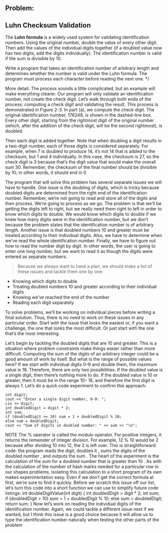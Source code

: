 ## Problem: 
## Luhn Checksum Validation

The **Luhn formula** is a widely used system for validating identification numbers. Using the original number,
double the value of every other digit. Then add the values of the individual digits together (if a doubled
value now has two digits, add the digits individually). The identification number is valid if the sum is
divisible by 10.

Write a program that takes an identification number of arbitrary length and determines whether the number
is valid under the Luhn formula. The program must process each character before reading the next one. */


More detail: The process sounds a little complicated, but an example will make everything
clearer. Our program will only validate an identification number, not create the
check digit. Let’s walk through both ends of the process: computing a check digit
and validating the result. This process is demonstrated in Figure 2-3. In part (a),
we compute the check digit. The original identification number, 176248, is shown
in the dashed-line box. Every other digit, starting from the rightmost digit of the
original number (which, after the addition of the check digit, will be the second
rightmost), is doubled. 

Then each digit is added together. Note that when doubling
a digit results in a two-digit number, each of those digits is considered separately.
For example, when 7 is doubled to produce 14, it’s not 14 that is added to the
checksum, but 1 and 4 individually. In this case, the checksum is 27, so the check
digit is 3 because that’s the digit value that would make the overall sum 30.
Remember, the checksum of the final number should be divisible by 10; in other
words, it should end in 0 

The program that will solve this problem has several separate issues we will have
to handle. One issue is the doubling of digits, which is tricky because doubled
digits are determined from the right end of the identification number. Remember,
we’re not going to read and store all of the digits and then process. We’re going to
process as we go. The problem is that we’ll be getting the digits left to right, but we
really need them right to left in order to know which digits to double. We would
know which digits to double if we knew how many digits were in the identification
number, but we don’t because the problem states that the identification number is
of arbitrary length. Another issue is that doubled numbers 10 and greater must be
treated according to their individual digits. Also, we have to determine when we’ve
read the whole identification number. Finally, we have to figure out how to read
the number digit by digit. In other words, the user is going to enter one long
number, but we want to read it as though the digits were entered as separate
numbers.
> Because we always want to have a plan, we should make a list of these issues and
tackle them one by one:

- Knowing which digits to double
- Treating doubled numbers 10 and greater according to their individual digits
- Knowing we’ve reached the end of the number
- Reading each digit separately

To solve problems, we’ll be working on individual pieces before writing a final
solution. Thus, there is no need to work on these issues in any particular order.
Start with the issue that looks the easiest or, if you want a challenge, the one that
looks the most difficult. Or just start with the one that’s the most interesting.

Let’s begin by tackling the doubled digits that are 10 and greater. This is a situation
where problem constraints make things easier rather than more difficult.
Computing the sum of the digits of an arbitrary integer could be a good amount of
work by itself. But what is the range of possible values here? If we start with
individual digits 0–9 and double them, the maximum value is 18. Therefore, there
are only two possibilities. If the doubled value is a single digit, then there’s nothing
more to do. If the doubled value is 10 or greater, then it must be in the range 10–
18, and therefore the first digit is always 1. Let’s do a quick code experiment to
confirm this approach:

```
int digit;
cout << "Enter a single digit number, 0-9: ";
cin >> digit;
int doubledDigit = digit * 2;
int sum;
if (doubledDigit >= 10) sum = 1 + doubledDigit % 10;
else sum = doubledDigit;
cout << "Sum of digits in doubled number: " << sum << "\n";
```

NOTE
The % operator is called the modulo operator. For positive integers, it returns the remainder of integer
division. For example, 12 % 10 would be 2 because after dividing 10 into 12, the 2 is left over.
This is straightforward code: the program reads the digit, doubles it , sums the
digits of the doubled number , and outputs the sum . The heart of the
experiment is the calculation of the sum for a doubled number that is greater than
10 . As with the calculation of the number of hash marks needed for a particular
row in our shapes problems, isolating this calculation to a short program of its own
makes experimentation easy. Even if we don’t get the correct formula at first, we’re
sure to find it quickly.
Before we scratch this issue off our list, let’s turn this code into a short function we
can use to simplify future code listings:
int doubleDigitValue(int digit) {
int doubledDigit = digit * 2;
int sum;
if (doubledDigit > 10) sum = 1 + doubledDigit % 10;
else sum = doubledDigit;
return sum;
}
Now let’s work on reading the individual digits of the identification number. Again,
we could tackle a different issue next if we wanted, but I think this issue is a good
choice because it will allow us to type the identification number naturally when
testing the other parts of the problem